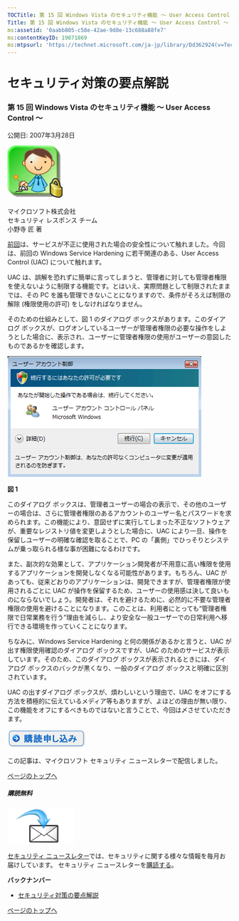 ```yaml
---
TOCTitle: 第 15 回 Windows Vista のセキュリティ機能 ～ User Access Control ～
Title: 第 15 回 Windows Vista のセキュリティ機能 ～ User Access Control ～
ms:assetid: '0aabb805-c58e-42ae-9d8e-13c688a88fe7'
ms:contentKeyID: 19871869
ms:mtpsurl: 'https://technet.microsoft.com/ja-jp/library/Dd362924(v=TechNet.10)'
---
```


セキュリティ対策の要点解説
==========================

### 第 15 回 Windows Vista のセキュリティ機能 ～ User Access Control ～

公開日: 2007年3月28日

![](images/Dd362924.SecPoint(ja-jp,TechNet.10).gif)

マイクロソフト株式会社  
セキュリティ レスポンス チーム  
小野寺 匠 著

[前回](https://technet.microsoft.com/ja-jp/library/c1597167-8f2f-4d00-abe9-9c2bec400431(v=TechNet.10))は、サービスが不正に使用された場合の安全性について触れました。今回は、前回の Windows Service Hardening に若干関連のある、User Access Control (UAC) について触れます。

UAC は、誤解を恐れずに簡単に言ってしまうと、管理者に対しても管理者権限を使えないように制限する機能です。とはいえ、実際問題として制限されたままでは、その PC を誰も管理できないことになりますので、条件がそろえば制限の解除 (権限使用の許可) をしなければなりません。

そのための仕組みとして、図 1 のダイアログ ボックスがあります。このダイアログ ボックスが、ログオンしているユーザーが管理者権限の必要な操作をしようとした場合に、表示され、ユーザーに管理者権限の使用がユーザーの意図したものであるかを確認します。

![](images/Dd362924.secpoint0015_01(ja-jp,TechNet.10).gif)

**図 1**

このダイアログ ボックスは、管理者ユーザーの場合の表示で、その他のユーザーの場合は、さらに管理者権限のあるアカウントのユーザー名とパスワードを求められます。この機能により、意図せずに実行してしまった不正なソフトウェアが、重要なレジストリ値を変更しようとした場合に、UAC により一旦、操作を保留しユーザーの明確な確認を取ることで、PC の「裏側」でひっそりとシステムが乗っ取られる様な事が困難になるわけです。

また、副次的な効果として、アプリケーション開発者が不用意に高い権限を使用するアプリケーションを開発しなくなる可能性があります。もちろん、UAC があっても、従来どおりのアプリケーションは、開発できますが、管理者権限が使用されるごとに UAC が操作を保留するため、ユーザーの使用感は決して良いものにならないでしょう。開発者は、それを避けるために、必然的に不要な管理者権限の使用を避けることになります。このことは、利用者にとっても“管理者権限で日常業務を行う”理由を減らし、より安全な一般ユーザーでの日常利用へ移行できる環境を作っていくことになります。

ちなみに、Windows Service Hardening と何の関係があるかと言うと、UAC が出す権限使用確認のダイアログ ボックスですが、UAC のためのサービスが表示しています。そのため、このダイアログ ボックスが表示されるときには、ダイアログ ボックスのバックが黒くなり、一般のダイアログ ボックスと明確に区別されています。

UAC の出すダイアログ ボックスが、煩わしいという理由で、UAC をオフにする方法を積極的に伝えているメディア等もありますが、よほどの理由が無い限り、この機能をオフにするべきものではないと言うことで、今回は〆させていただきます。

[![](images/Dd362924.btn_reg_today(ja-jp,TechNet.10).jpg)](https://technet.microsoft.com/ja-jp/library/d2607610-3137-420b-9bbf-2552bec68922(v=TechNet.10))

この記事は、マイクロソフト セキュリティ ニュースレターで配信しました。

[](#mainsection)[ページのトップへ](#mainsection)

##### 購読無料

![](images/Dd362924.subscribe(ja-jp,TechNet.10).gif)

[セキュリティ ニュースレター](https://www.microsoft.com/japan/technet/security/secnews/default.mspx)では、セキュリティに関する様々な情報を毎月お届けしています。
セキュリティ ニュースレターを[購読する](https://technet.microsoft.com/ja-jp/library/d2607610-3137-420b-9bbf-2552bec68922(v=TechNet.10))。

**バックナンバー**
-   [セキュリティ対策の要点解説](https://technet.microsoft.com/ja-jp/library/f301b3b4-fdcc-43f8-846e-135538db4edf(v=TechNet.10))

[](#mainsection)[ページのトップへ](#mainsection)
